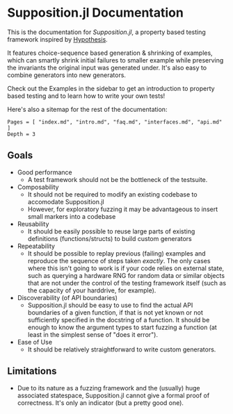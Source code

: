 # Supposition.jl Documentation

This is the documentation for *Supposition.jl*, a property based testing framework inspired by
[Hypothesis](https://hypothesis.readthedocs.io/en/latest/).

It features choice-sequence based generation & shrinking of examples, which can smartly shrink
initial failures to smaller example while preserving the invariants the original input was generated
under. It's also easy to combine generators into new generators.

Check out the Examples in the sidebar to get an introduction to property based testing and to learn how to write your own tests!

Here's also a sitemap for the rest of the documentation:

```@contents
Pages = [ "index.md", "intro.md", "faq.md", "interfaces.md", "api.md" ]
Depth = 3
```

## Goals

 * Good performance
   * A test framework should not be the bottleneck of the testsuite.
 * Composability
   * It should not be required to modify an existing codebase to accomodate Supposition.jl
   * However, for exploratory fuzzing it may be advantageous to insert small markers into a codebase
 * Reusability
   * It should be easily possible to reuse large parts of existing definitions (functions/structs) to
     build custom generators
 * Repeatability
   * It should be possible to replay previous (failing) examples and reproduce the sequence of steps taken
     *exactly*. The only cases where this isn't going to work is if your code relies on external state,
     such as querying a hardware RNG for random data or similar objects that are not under the control of
     the testing framework itself (such as the capacity of your harddrive, for example).
 * Discoverability (of API boundaries)
   * Supposition.jl should be easy to use to find the actual API boundaries of a given function, if that is
     not yet known or not sufficiently specified in the docstring of a function. It should be enough to
     know the argument types to start fuzzing a function (at least in the simplest sense of "does it error").
 * Ease of Use
   * It should be relatively straightforward to write custom generators.

## Limitations

 * Due to its nature as a fuzzing framework and the (usually) huge associated statespace, Supposition.jl
   cannot give a formal proof of correctness. It's only an indicator (but a pretty good one).
